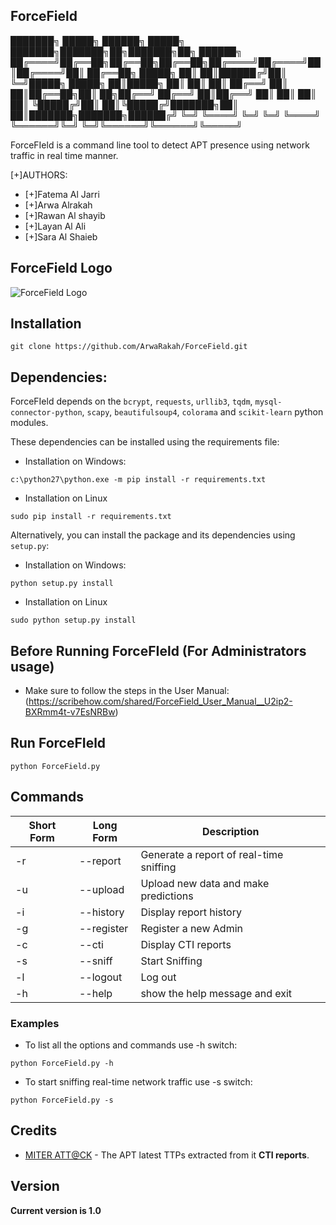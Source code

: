 ## ForceField
      

 ███████╗ █████╗ ██████╗  █████╗ ███████╗███████╗██╗███████╗██╗     ██████╗ 
██╔════╝██╔══██╗██╔══██╗██╔══██╗██╔════╝██╔════╝██║██╔════╝██║     ██╔══██╗
█████╗  ██║  ██║██████╔╝██║  ╚═╝█████╗  █████╗  ██║█████╗  ██║     ██║  ██║
██╔══╝  ██║  ██║██╔══██╗██║  ██╗██╔══╝  ██╔══╝  ██║██╔══╝  ██║     ██║  ██║
██║     ╚█████╔╝██║  ██║╚█████╔╝███████╗██║     ██║███████╗███████╗██████╔╝
╚═╝      ╚════╝ ╚═╝  ╚═╝ ╚════╝ ╚══════╝╚═╝     ╚═╝╚══════╝╚══════╝╚═════╝ 

ForceFIeld is a command line tool to detect APT presence using network traffic in real time manner.

[+]AUTHORS:
* [+]Fatema Al Jarri
* [+]Arwa Alrakah
* [+]Rawan Al shayib
* [+]Layan Al Ali
* [+]Sara Al Shaieb

## ForceField Logo

![ForceField Logo]([https://github.com/arwar/ForceField/raw/main/logo.png](https://github.com/ArwaRakah/ForceField/blob/main/logo.jpeg?raw=true) "ForceField Logo")

## Installation

```
git clone https://github.com/ArwaRakah/ForceField.git
```
## Dependencies:

ForceFIeld depends on the `bcrypt`, `requests`, `urllib3`, `tqdm`, `mysql-connector-python`, `scapy`, `beautifulsoup4`, `colorama` and `scikit-learn` python modules. 

These dependencies can be installed using the requirements file:

- Installation on Windows:
```
c:\python27\python.exe -m pip install -r requirements.txt
```
- Installation on Linux
```
sudo pip install -r requirements.txt
```
Alternatively, you can install the package and its dependencies using `setup.py`:

- Installation on Windows:
```
python setup.py install
```
- Installation on Linux
```
sudo python setup.py install
```

## Before Running ForceFIeld (For Administrators usage)  
* Make sure to follow the steps in the User Manual: (https://scribehow.com/shared/ForceField_User_Manual__U2ip2-BXRmm4t-v7EsNRBw)
  
## Run ForceFIeld 
```
python ForceField.py
```

## Commands

Short Form    | Long Form     | Description
------------- | ------------- |-------------
-r            | --report      | Generate a report of real-time sniffing
-u            | --upload      | Upload new data and make predictions
-i            | --history     | Display report history
-g            | --register    | Register a new Admin
-c            | --cti         | Display CTI reports
-s            | --sniff       | Start Sniffing
-l            | --logout      | Log out
-h            | --help        | show the help message and exit

### Examples

* To list all the  options and commands use -h switch:

```python ForceField.py -h```

* To start sniffing real-time network traffic use -s switch:

``python ForceField.py -s``

## Credits

* [MITER ATT@CK](https://github.com/TheRook](https://attack.mitre.org/groups/)) - The APT latest TTPs extracted from it **CTI reports**. 


## Version
**Current version is 1.0**
